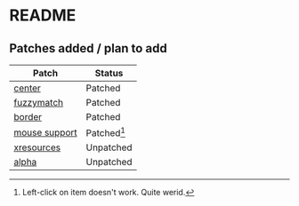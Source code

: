 # README
## Patches added / plan to add
Patch | Status |
---|---|
[center](https://tools.suckless.org/dmenu/patches/center/)  | Patched |
[fuzzymatch](https://tools.suckless.org/dmenu/patches/fuzzymatch/) | Patched|
[border](https://tools.suckless.org/dmenu/patches/border/) | Patched |
[mouse support](https://tools.suckless.org/dmenu/patches/mouse-support/) | Patched[^1] |
[xresources](https://tools.suckless.org/dmenu/patches/xresources-alt/) | Unpatched |
[alpha](https://tools.suckless.org/dmenu/patches/alpha/)| Unpatched |
[^1]:Left-click on item doesn't work. Quite werid.
